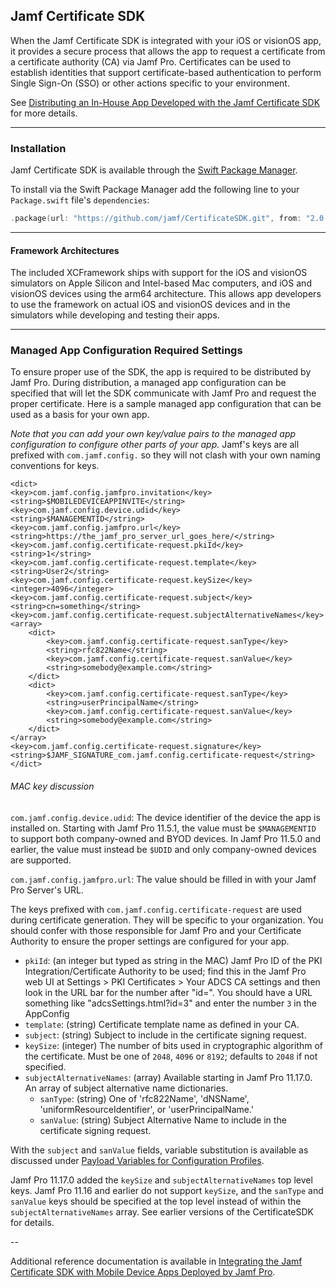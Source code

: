 ## Jamf Certificate SDK

When the Jamf Certificate SDK is integrated with your iOS or visionOS app, it provides a secure process
that allows the app to request a certificate from a certificate authority (CA) via Jamf Pro. Certificates
can be used to establish identities that support certificate-based authentication to perform Single Sign-On
(SSO) or other actions specific to your environment.

See [Distributing an In-House App Developed with the Jamf Certificate SDK](https://learn.jamf.com/en-US/bundle/technical-paper-integrating-ad-cs-current/page/Distributing_an_In-House_App_Developed_with_the_Jamf_Certificate_SDK.html) for more details.

--------

### Installation

Jamf Certificate SDK is available through the [Swift Package Manager](https://swift.org/package-manager/).

To install via the Swift Package Manager add the following line to your `Package.swift` file's `dependencies`:

```swift
.package(url: "https://github.com/jamf/CertificateSDK.git", from: "2.0.0")
```

--------

#### Framework Architectures

The included XCFramework ships with support for the iOS and visionOS simulators on Apple Silicon and
Intel-based Mac computers, and iOS and visionOS devices using the arm64 architecture.  This allows app
developers to use the framework on actual iOS and visionOS devices and in the simulators while
developing and testing their apps.

--------

### Managed App Configuration Required Settings

To ensure proper use of the SDK, the app is required to be distributed by Jamf Pro.  During distribution,
a managed app configuration can be specified that will let the SDK communicate with Jamf Pro and request
the proper certificate.  Here is a sample managed app configuration that can be used as a basis for your own app.

*Note that you can add your own key/value pairs to the managed app configuration to configure other parts of your app.*  Jamf's keys are all prefixed
with `com.jamf.config.` so they will not clash with your own naming conventions for keys.

    <dict>
    <key>com.jamf.config.jamfpro.invitation</key>
    <string>$MOBILEDEVICEAPPINVITE</string>
    <key>com.jamf.config.device.udid</key>
    <string>$MANAGEMENTID</string>
    <key>com.jamf.config.jamfpro.url</key>
    <string>https://the_jamf_pro_server_url_goes_here/</string>
    <key>com.jamf.config.certificate-request.pkiId</key>
    <string>1</string>
    <key>com.jamf.config.certificate-request.template</key>
    <string>User2</string>
    <key>com.jamf.config.certificate-request.keySize</key>
    <integer>4096</integer>
    <key>com.jamf.config.certificate-request.subject</key>
    <string>cn=something</string>
    <key>com.jamf.config.certificate-request.subjectAlternativeNames</key>
    <array>
        <dict>
            <key>com.jamf.config.certificate-request.sanType</key>
            <string>rfc822Name</string>
            <key>com.jamf.config.certificate-request.sanValue</key>
            <string>somebody@example.com</string>
        </dict>
        <dict>
            <key>com.jamf.config.certificate-request.sanType</key>
            <string>userPrincipalName</string>
            <key>com.jamf.config.certificate-request.sanValue</key>
            <string>somebody@example.com</string>
        </dict>
    </array>
    <key>com.jamf.config.certificate-request.signature</key>
    <string>$JAMF_SIGNATURE_com.jamf.config.certificate-request</string>
    </dict>

###### MAC key discussion

`com.jamf.config.device.udid`: The device identifier of the device the app is installed on.  Starting with
Jamf Pro 11.5.1, the value must be `$MANAGEMENTID` to support both company-owned and BYOD devices.  In Jamf
Pro 11.5.0 and earlier, the value must instead be `$UDID` and only company-owned devices are supported.

`com.jamf.config.jamfpro.url`: The value should be filled in with your Jamf Pro Server's URL.

The keys prefixed with `com.jamf.config.certificate-request` are used during certificate generation.  They
will be specific to your organization.  You should confer with those responsible for Jamf Pro and your
Certificate Authority to ensure the proper settings are configured for your app.

* `pkiId`: (an integer but typed as string in the MAC) Jamf Pro ID of the PKI Integration/Certificate Authority to be used; find this in the Jamf Pro
web UI at Settings > PKI Certificates > Your ADCS CA settings and then look in the URL bar for the number after "id=".  You should have a URL something like "adcsSettings.html?id=3" and enter the number `3` in the AppConfig
* `template`: (string) Certificate template name as defined in your CA.
* `subject`: (string) Subject to include in the certificate signing request.
* `keySize`: (integer) The number of bits used in cryptographic algorithm of the certificate.  Must be one of `2048`, `4096` or `8192`; defaults to `2048` if not specified.
* `subjectAlternativeNames`: (array) Available starting in Jamf Pro 11.17.0. An array of subject alternative name dictionaries.
    * `sanType`: (string) One of 'rfc822Name', 'dNSName', 'uniformResourceIdentifier', or 'userPrincipalName.'
    * `sanValue`: (string) Subject Alternative Name to include in the certificate signing request.

With the `subject` and `sanValue` fields, variable substitution is available as discussed under [Payload Variables for Configuration Profiles](https://learn.jamf.com/en-US/bundle/jamf-pro-documentation-current/page/Mobile_Device_Configuration_Profiles.html#ariaid-title3).

Jamf Pro 11.17.0 added the `keySize` and `subjectAlternativeNames` top level keys.  Jamf Pro 11.16 and earlier do not support `keySize`, and the `sanType` and `sanValue` keys should be specified at the top level instead of within the `subjectAlternativeNames` array.  See earlier versions of the CertificateSDK for details.

--

Additional reference documentation is available in
[Integrating the Jamf Certificate SDK with Mobile Device Apps Deployed by Jamf Pro](https://learn.jamf.com/bundle/jamf-certificate-sdk/page/Overview.html).

